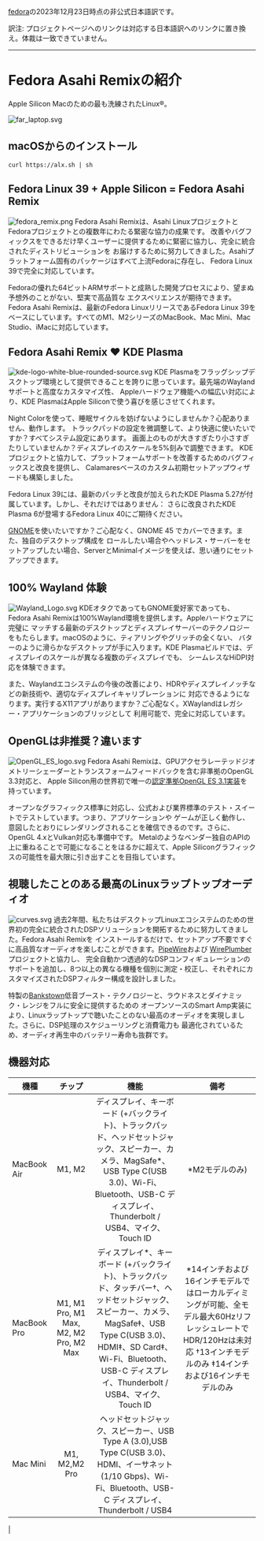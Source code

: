 [fedora](https://asahilinux.org/fedora/)の2023年12月23日時点の非公式日本語訳です。

訳注: プロジェクトページへのリンクは対応する日本語訳へのリンクに置き換え。体裁は一致できていません。

---
# Fedora Asahi Remixの紹介
Apple Silicon Macのための最も洗練されたLinux®。

![far_laptop.svg](https://asahilinux.org/img/far_landing/far_laptop.svg)

## macOSからのインストール
```
curl https://alx.sh | sh
```

## Fedora Linux 39 + Apple Silicon = Fedora Asahi Remix
![fedora_remix.png](https://asahilinux.org/img/far_landing/fedora_remix.png)
Fedora Asahi Remixは、Asahi LinuxプロジェクトとFedoraプロジェクトとの複数年にわたる緊密な協力の成果です。
改善やバグフィックスをできるだけ早くユーザーに提供するために緊密に協力し、完全に統合されたディストリビューションを
お届けするために努力してきました。Asahiプラットフォーム固有のパッケージはすべて上流Fedoraに存在し、
Fedora Linux 39で完全に対応しています。

Fedoraの優れた64ビットARMサポートと成熟した開発プロセスにより、望まぬ予想外のことがない、堅実で高品質な
エクスペリエンスが期待できます。Fedora Asahi Remixは、最新のFedora LinuxリリースであるFedora Linux 39を
ベースにしています。すべてのM1、M2シリーズのMacBook、Mac Mini、Mac Studio、iMacに対応しています。

## Fedora Asahi Remix ❤️ KDE Plasma
![kde-logo-white-blue-rounded-source.svg](https://asahilinux.org/img/far_landing/kde-logo-white-blue-rounded-source.svg)
KDE Plasmaをフラッグシップデスクトップ環境として提供できることを誇りに思っています。最先端のWaylandサポートと高度なカスタマイズ性、
Appleハードウェア機能への幅広い対応により、KDE PlasmaはApple Siliconで使う喜びを感じさせてくれます。

Night Colorを使って、睡眠サイクルを妨げないようにしませんか？心配ありません、動作します。
トラックパッドの設定を微調整して、より快適に使いたいですか？すべてシステム設定にあります。
画面上のものが大きすぎたり小さすぎたりしていませんか？ディスプレイのスケールを5%刻みで調整できます。
KDEプロジェクトと協力して、プラットフォームサポートを改善するためのバグフィックスと改良を提供し、
Calamaresベースのカスタム初期セットアップウィザードも構築しました。

Fedora Linux 39には、最新のパッチと改良が加えられたKDE Plasma 5.27が付属しています。しかし、それだけではありません：
さらに改良されたKDE Plasma 6が登場するFedora Linux 40にご期待ください。

[GNOME](https://www.gnome.org/)を使いたいですか？ご心配なく、GNOME 45 でカバーできます。また、独自のデスクトップ構成を
ロールしたい場合やヘッドレス・サーバーをセットアップしたい場合、ServerとMinimalイメージを使えば、思い通りにセットアップできます。

## 100% Wayland 体験
![Wayland_Logo.svg](https://asahilinux.org/img/far_landing/Wayland_Logo.svg)
KDEオタクであってもGNOME愛好家であっても、Fedora Asahi Remixは100%Wayland環境を提供します。Appleハードウェアに完璧に
マッチする最新のデスクトップとディスプレイサーバーのテクノロジーをもたらします。macOSのように、ティアリングやグリッチの全くない、
バターのように滑らかなデスクトップが手に入ります。KDE Plasmaビルドでは、ディスプレイのスケールが異なる複数のディスプレイでも、
シームレスなHiDPI対応を体験できます。

また、Waylandエコシステムの今後の改善により、HDRやディスプレイノッチなどの新技術や、適切なディスプレイキャリブレーションに
対応できるようになります。実行するX11アプリがありますか？ご心配なく。XWaylandはレガシー・アプリケーションのブリッジとして
利用可能で、完全に対応しています。

## OpenGLは非推奨？違います
![OpenGL_ES_logo.svg](https://asahilinux.org/img/far_landing/OpenGL_ES_logo.svg)
Fedora Asahi Remixは、GPUアクセラレーテッドジオメトリーシェーダーとトランスフォームフィードバックを含む非準拠のOpenGL 3.3対応と、
Apple Silicon用の世界初で唯一の[認定準拠OpenGL ES 3.1実装](https://www.khronos.org/conformance/adopters/conformant-products/opengles#submission_1007)を
持っています。

オープンなグラフィックス標準に対応し、公式および業界標準のテスト・スイートでテストしています。つまり、アプリケーションや
ゲームが正しく動作し、意図したとおりにレンダリングされることを確信できるのです。さらに、OpenGL 4.xとVulkan対応も準備中です。
Metalのようなベンダー独自のAPIの上に重ねることで可能になることをはるかに超えて、Apple Siliconグラフィックスの可能性を最大限に引き出すことを目指しています。

## 視聴したことのある最高のLinuxラップトップオーディオ
![curves.svg](https://asahilinux.org/img/far_landing/curves.svg)
過去2年間、私たちはデスクトップLinuxエコシステムのための世界初の完全に統合されたDSPソリューションを開拓するために努力してきました。Fedora Asahi Remixを
インストールするだけで、セットアップ不要ですぐに高品質なオーディオを楽しむことができます。[PipeWire](https://pipewire.org/)および
[WirePlumber](https://gitlab.freedesktop.org/pipewire/wireplumber)プロジェクトと協力し、
完全自動かつ透過的なDSPコンフィギュレーションのサポートを追加し、8つ以上の異なる機種を個別に測定・校正し、それぞれにカスタマイズされたDSPフィルター構成を設計しました。

特製の[Bankstown](https://github.com/chadmed/bankstown)低音ブースト・テクノロジーと、ラウドネスとダイナミック・レンジをフルに安全に提供するための
オープンソースのSmart Amp実装により、Linuxラップトップで聴いたことのない最高のオーディオを実現しました。さらに、DSP処理のスケジューリングと消費電力も
最適化されているため、オーディオ再生中のバッテリー寿命も抜群です。

## 機器対応
| 機種       | チップ     | 機能         |   備考          |
|-----------|:---------:|:------------:|:------------:|
|MacBook Air|M1, M2     | ディスプレイ、キーボード (+バックライト)、トラックパッド、ヘッドセットジャック、スピーカー、カメラ、MagSafe*、USB Type C(USB 3.0)、Wi-Fi、Bluetooth、USB-C ディスプレイ、Thunderbolt / USB4、マイク、Touch ID| *M2モデルのみ)
|MacBook Pro|M1, M1 Pro, M1 Max, M2, M2 Pro, M2 Max| ディスプレイ*、キーボード (+バックライト)、トラックパッド、タッチバー†、ヘッドセットジャック、スピーカー、カメラ、MagSafe‡、USB Type C(USB 3.0)、HDMI‡、SD Card‡、Wi-Fi、Bluetooth、USB-C ディスプレイ、Thunderbolt / USB4、マイク、Touch ID|*14インチおよび16インチモデルではローカルディミングが可能、全モデル最大60HzリフレッシュレートでHDR/120Hzは未対応 †13インチモデルのみ ‡14インチおよび16インチモデルのみ
|Mac Mini   |M1, M2,M2 Pro|ヘッドセットジャック、スピーカー、USB Type A (3.0),USB Type C(USB 3.0)、HDMI、イーサネット(1/10 Gbps)、Wi-Fi、Bluetooth、USB-C ディスプレイ、Thunderbolt / USB4| |
|
